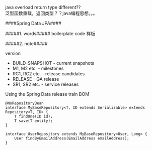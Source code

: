 
java overload return type different??  
泛型函数重载，返回类型？？java编程思想。。。


####Spring Data JPA####

#####1. words#####
boilerplate code 样板

#####2. note#####

version

- BUILD-SNAPSHOT - current snapshots
- M1, M2 etc. - milestones
- RC1, RC2 etc. - release candidates
- RELEASE - GA release
- SR1, SR2 etc. - service releases

Using the Spring Data release train BOM

    @NoRepositoryBean
    interface MyBaseRepository<T, ID extends Serializable> extends Repository<T, ID> {
        T findOne(ID id);
        T save(T entity);
    }

    interface UserRepository extends MyBaseRepository<User, Long> {
        User findByEmailAddress(EmailAddress emailAddress);
    }


